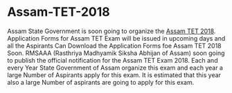 # Assam-TET-2018
Assam State Government is soon going to organize the <a href="https://professoridea.com/assam-tet-2018-application-form-exam-dates-eligibility/">Assam TET 2018</a>. Application Forms for Assam TET Exam will be issued in upcoming days and all the Aspirants Can Download the Application Forms foe Assam TET 2018 Soon. RMSAAA (Rasthriya Madhyamik Siksha Abhijan of Assam) soon going to publish the official notification for the Assam TET Exam 2018. Each and every Year State Government of Assam organize this exam and each year a large Number of Aspirants apply for this exam. It is estimated that this year also a large Number of aspirants are going to apply for this exam.
